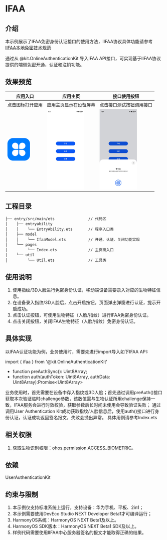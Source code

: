 # IFAA

## 介绍

本示例展示了IFAA免密身份认证接口的使用方法，IIFAA协议具体功能请参考[IIFAA本地免密技术规范](https://www.iifaa.org.cn/technical#paper)

通过从 @kit.OnlineAuthenticationKit 导入IFAA API接口，可实现基于IIFAA协议提供的端侧免密开通，认证和注销功能。


## 效果预览

| 应用入口 | 应用主页| 接口使用按钮 |
| --------------- | --------------- | -------------- |
| 点击图标打开应用 | 应用主页显示在设备屏幕   | 点击接口测试按钮调用接口  |
| <img src=".\image\startIcon.png" style="zoom:50%;" /> | <img src=".\image\homepage_cn.jpeg" style="zoom:25%;" /> | <img src=".\image\results_cn.jpeg" style="zoom:25%;" /> |

## 工程目录

```
├── entry/src/main/ets               // 代码区
│    ├── entryability
│    │    └── EntryAbility.ets       // 程序入口类
│    ├── model
│    │    └── IfaaModel.ets          // 开通、认证、关闭功能实现
│    └── pages
│         └── Index.ets              // 主页面入口
│    └── util
│         └── Util.ets               // 工具类
```



## 使用说明

1. 使用指纹/3D人脸进行免密身份认证，移动端设备需要录入对应的生物特征信息。
2. 在设备录入指纹/3D人脸后，点击开启按钮，页面弹出弹窗进行认证，提示开启成功。
3. 点击认证按钮，可使用生物特征（人脸/指纹）进行IFAA免密身份认证。
4. 点击关闭按钮，关闭IFAA生物特征（人脸/指纹）免密身份认证。


## 具体实现
以IFAA认证功能为例，业务使用时，需要先进行import导入如下IFAA API:

import { ifaa } from '@kit.OnlineAuthenticationKit'
* function preAuthSync(): Uint8Array;
* function auth(authToken: Uint8Array, authData: Uint8Array):Promise&lt;Uint8Array&gt;

业务使用时，首先需要在设备中存入指纹或3D人脸；首先通过调用preAuth()接口获取本次验证临时challenge参数，该数值需与生物认证所用challenge保持一致，IFAA服务会进行时效校验，获取参数后长时间未使用会导致验证失败；
通过调用User Authentication Kit成功获取指纹/人脸信息后，使用auth()接口进行身份认证，认证成功返回签名报文，失败会抛出异常。
具体用例请参考Index.ets


## 相关权限

1. 获取生物识别权限：ohos.permission.ACCESS_BIOMETRIC。

## 依赖

UserAuthenticationKit

## 约束与限制

1. 本示例仅支持标准系统上运行，支持设备：华为手机、平板、2in1；
2. 本示例需要使用DevEco Studio NEXT Developer Beta1才可编译运行；
3. HarmonyOS系统：HarmonyOS NEXT Beta1及以上。
4. HarmonyOS SDK版本：HarmonyOS NEXT Beta1 SDK及以上。
5. 样例代码需要使用IIFAA中心服务器签名的报文才能取得正确的结果。
